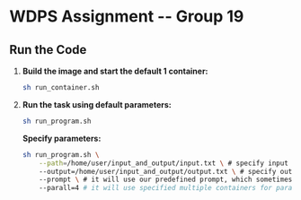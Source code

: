 # WDPS Assignment -- Group 19

## Run the Code

<!--1. Create a container by using our script `./run_container.sh`. This script creates a container, copies the code, and downloads the required spaCy model.

2. Copy the test question you want to ask into the `input_and_output` folder. (like the `example_input.txt`)

3. Run the inference using: `docker exec -it wdps-group-19 python3 /home/user/code/run_task1.py --path=/home/user/input_and_output/[example-filename]`. The first time you run the code, it will download some required models. We also provide an argument `--prompt` (default is `False`). If you set `--prompt=True`, it will use our predefined prompt, which sometimes improves the LLM model output (sometimes not).

4. The output of task 1 will be in the `input_and_output` folder as `output.txt`.-->

1. **Build the image and start the default 1 container:** 
    ```bash
    sh run_container.sh
    ```

2. **Run the task using default parameters:**
    ```bash
    sh run_program.sh
    ```
   **Specify  parameters:**
    ```bash
    sh run_program.sh \
        --path=/home/user/input_and_output/input.txt \ # specify input path
        --output=/home/user/input_and_output/output.txt \ # specify output path
        --prompt \ # it will use our predefined prompt, which sometimes improves the LLM model output.
        --parall=4 # it will use specified multiple containers for parallel computation. (max 4)
    ```
